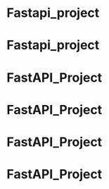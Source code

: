 # Fastapi_project
# Fastapi_project
# FastAPI_Project
# FastAPI_Project
# FastAPI_Project
# FastAPI_Project
